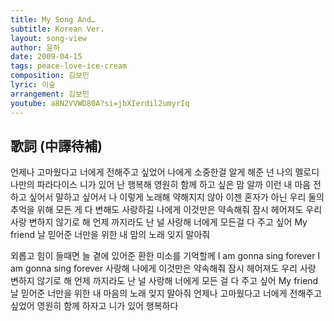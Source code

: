 ```yaml
---
title: My Song And…
subtitle: Korean Ver.
layout: song-view
author: 윤하
date: 2009-04-15
tags: peace-love-ice-cream
composition: 김보민
lyric: 이숲
arrangement: 김보민
youtube: a8N2VVWD80A?si=jbXIerdil2umyrIq
---
```


## 歌詞 (中譯待補)

언제나 고마웠다고
너에게 전해주고 싶었어
나에게 소중한걸 알게 해준
넌 나의 멜로디
나만의 파라다이스
니가 있어 난 행복해
영원히 함께 하고 싶은 맘 알까
이런 내 마음 전하고 싶어서
말하고 싶어서
나 이렇게 노래해
약해지지 않아
이젠 혼자가 아닌
우리 둘의 추억을 위해
모든 게 다 변해도 사랑하길
나에게 이것만은 약속해줘
잠시 헤어져도
우리 사랑 변하지 않기로 해
언제 까지라도 난 널 사랑해
너에게 모든걸 다 주고 싶어
My friend
날 믿어준 너만을 위한
내 맘의 노래 잊지 말아줘

외롭고 힘이 들때면
늘 곁에 있어준
환한 미소를 기억할께
I am gonna sing forever
I am gonna sing forever
사랑해 나에게
이것만은 약속해줘
잠시 헤어져도
우리 사랑 변하지 않기로 해
언제 까지라도 난 널 사랑해
너에게 모든 걸 다 주고 싶어
My friend
날 믿어준 너만을 위한
내 마음의 노래 잊지 말아줘
언제나 고마웠다고
너에게 전해주고 싶었어
영원히 함께 하자고
니가 있어 행복하다
